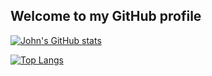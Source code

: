 ## Welcome to my GitHub profile

[![John's GitHub stats](https://github-readme-stats.vercel.app/api?username=johnma02&show_icons=true&theme=darcula)](https://github.com/johnma02/github-readme-stats)

[![Top Langs](https://github-readme-stats.vercel.app/api/top-langs/?username=johnma02&exclude_repo=Population-Analysis&theme=darcula)](https://github.com/johnma02/github-readme-stats)
